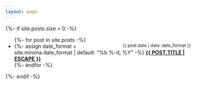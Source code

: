 ```yaml
---
layout: page
---
```

{%- if site.posts.size > 0 -%}
<div class="coluna">
  <ul class="">
      {%- for post in site.posts -%}
      <li>
          <small style="float:right;">{{ post.date | date: date_format }}</small>
          {%- assign date_format = site.minima.date_format | default: "%b %-d, %Y" -%}
          <a href="{{ post.url | relative_url }}" style="text-transform:uppercase;font-style:normal;">
              <b>{{ post.title | escape }}</b>
            </a>
      </li>
      {%- endfor -%}
  </ul>
</div>
{%- endif -%}
